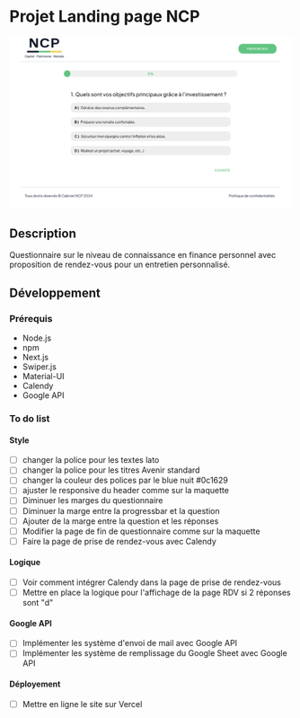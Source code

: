 # Projet Landing page NCP

![Landing page NCP](image.png)

## Description
Questionnaire sur le niveau de connaissance en finance personnel avec proposition de rendez-vous pour un entretien personnalisé.

## Développement
### Prérequis
- Node.js
- npm
- Next.js
- Swiper.js
- Material-UI
- Calendy
- Google API

### To do list
#### Style
- [ ] changer la police pour les textes lato
- [ ] changer la police pour les titres Avenir standard
- [ ] changer la couleur des polices par le blue nuit #0c1629
- [ ] ajuster le responsive du header comme sur la maquette
- [ ] Diminuer les marges du questionnaire
- [ ] Diminuer la marge entre la progressbar et la question
- [ ] Ajouter de la marge entre la question et les réponses
- [ ] Modifier la page de fin de questionnaire comme sur la maquette
- [ ] Faire la page de prise de rendez-vous avec Calendy

#### Logique
- [ ] Voir comment intégrer Calendy dans la page de prise de rendez-vous
- [ ] Mettre en place la logique pour l'affichage de la page RDV si 2 réponses sont "d"

#### Google API
- [ ] Implémenter les système d'envoi de mail avec Google API
- [ ] Implémenter les système de remplissage du Google Sheet avec Google API

#### Déployement
- [ ] Mettre en ligne le site sur Vercel
